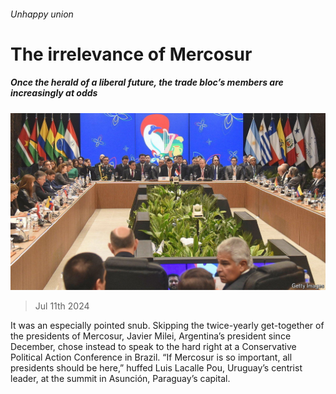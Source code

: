 ###### Unhappy union

# The irrelevance of Mercosur 

##### Once the herald of a liberal future, the trade bloc’s members are increasingly at odds 

![image](images/20240713_AMP501.jpg) 

> Jul 11th 2024 

It was an especially pointed snub. Skipping the twice-yearly get-together of the presidents of Mercosur, Javier Milei, Argentina’s president since December, chose instead to speak to the hard right at a Conservative Political Action Conference in Brazil. “If Mercosur is so important, all presidents should be here,” huffed Luis Lacalle Pou, Uruguay’s centrist leader, at the summit in Asunción, Paraguay’s capital.


